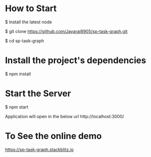  
# How to Start

$ Install the latest node

$ git clone https://github.com/Jayaraj8905/sp-task-graph.git

$ cd sp-task-graph

# Install the project's dependencies
$ npm install

# Start the Server
$ npm start

Application will open in the below url
http://localhost:3000/

# To See the online demo
https://sp-task-graph.stackblitz.io
